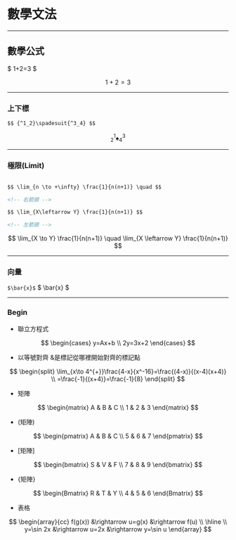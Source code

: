 # 數學文法

---

## 數學公式

$ 1+2=3 $
<!-- 小公式 -->

$$ 1+2=3 $$
<!-- 獨立公式 -->

---

### 上下標

```markdown
$$ {^1_2}\spadesuit{^3_4} $$ 
```

$$ {^1_2}\spadesuit{^3_4} $$

---

### 極限(Limit)

```markdown

$$ \lim_{n \to +\infty} \frac{1}{n(n+1)} \quad $$

<!-- 右箭頭 -->

$$ \lim_{X\leftarrow Y} \frac{1}{n(n+1)} $$ 

<!-- 左箭頭 -->

```

$$
\lim_{X \to Y} \frac{1}{n(n+1)} \quad
\lim_{X \leftarrow Y} \frac{1}{n(n+1)}
$$

---

### 向量

`$\bar{x}$`
$ \bar{x} $

---

### Begin

* 聯立方程式

$$
\begin{cases}
    y=Ax+b \\
    2y=3x+2
\end{cases}
$$

* 以等號對齊
&是標記從哪裡開始對齊的標記點

$$
\begin{split}
  \lim_{x\to 4^{+}}\frac{4-x}{x^-16}=\frac{(4-x)}{(x-4)(x+4)} \\
  =\frac{-1}{(x+4)}=\frac{-1}{8}
\end{split}
$$

* 矩陣

$$
\begin{matrix}
    A & B & C \\
    1 & 2 & 3
\end{matrix}
$$

* (矩陣)

$$
\begin{pmatrix}
    A & B & C \\
    5 & 6 & 7
\end{pmatrix}
$$

* [矩陣]

$$
\begin{bmatrix}
    S & V & F \\
    7 & 8 & 9
\end{bmatrix}
$$

* {矩陣}

$$
\begin{Bmatrix}
    R & T & Y \\
    4 & 5 & 6
\end{Bmatrix}
$$

* 表格

$$
\begin{array}{cc}
    f(g(x)) &\rightarrow u=g(x) &\rightarrow f(u) \\
    \hline \\
    y=\sin 2x &\rightarrow u=2x &\rightarrow y=\sin u
\end{array}
$$
